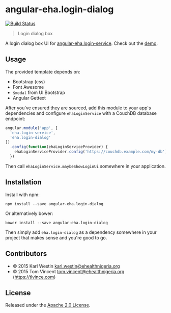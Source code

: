# angular-eha.login-dialog

[![Build Status][travis-image]][travis-url]

> Login dialog box

[travis-image]: https://img.shields.io/travis/eHealthAfrica/angular-eha.login-dialog.svg
[travis-url]: https://travis-ci.org/eHealthAfrica/angular-eha.login-dialog

A login dialog box UI for [angular-eha.login-service][]. Check out the [demo][].

[demo]: http://docs.ehealthafrica.org/angular-eha.login-dialog/
[angular-eha.login-service]: https://github.com/eHealthAfrica/angular-eha.login-service

## Usage

The provided template depends on:

* Bootstrap (css)
* Font Awesome
* `$modal` from UI Bootstrap
* Angular Gettext

After you've ensured they are sourced, add this module to your app's
dependencies and configure `ehaLoginService` with a CouchDB database endpoint:

```js
angular.module('app', [
  'eha.login-service',
  'eha.login-dialog'
])
  .config(function(ehaLoginServiceProvider) {
    ehaLoginServiceProvider.config('https://couchdb.example.com/my-db')
  })
```

Then call `ehaLoginService.maybeShowLoginUi` somewhere in your application.

## Installation

Install with npm:

    npm install --save angular-eha.login-dialog

Or alternatively bower:

    bower install --save angular-eha.login-dialog

Then simply add `eha.login-dialog` as a dependency somewhere in your project
that makes sense and you're good to go.

## Contributors

* © 2015 Karl Westin <karl.westin@ehealthnigeria.org>
* © 2015 Tom Vincent <tom.vincent@ehealthnigeria.org> (https://tlvince.com)

## License

Released under the [Apache 2.0 License][license].

[license]: http://www.apache.org/licenses/LICENSE-2.0.html
